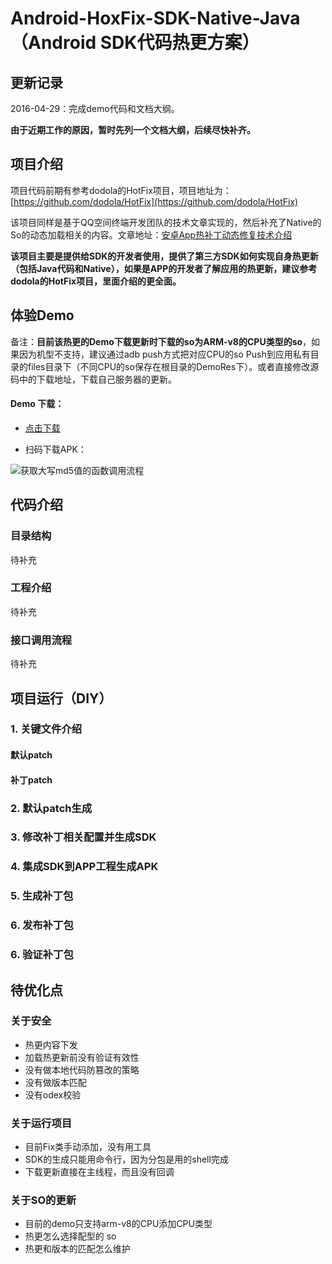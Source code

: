 # Android-HoxFix-SDK-Native-Java（Android SDK代码热更方案）

## 更新记录

2016-04-29：完成demo代码和文档大纲。

**由于近期工作的原因，暂时先列一个文档大纲，后续尽快补齐。**

## 项目介绍

项目代码前期有参考dodola的HotFix项目，项目地址为：[https://github.com/dodola/HotFix](https://github.com/dodola/HotFix)

该项目同样是基于QQ空间终端开发团队的技术文章实现的，然后补充了Native的So的动态加载相关的内容。文章地址：[安卓App热补丁动态修复技术介绍](http://zhuanlan.zhihu.com/magilu/20308548)

**该项目主要是提供给SDK的开发者使用，提供了第三方SDK如何实现自身热更新（包括Java代码和Native），如果是APP的开发者了解应用的热更新，建议参考dodola的HotFix项目，里面介绍的更全面。**


## 体验Demo


备注：**目前该热更的Demo下载更新时下载的so为ARM-v8的CPU类型的so**，如果因为机型不支持，建议通过adb push方式把对应CPU的so Push到应用私有目录的files目录下（不同CPU的so保存在根目录的DemoRes下）。或者直接修改源码中的下载地址，下载自己服务器的更新。

#### Demo 下载：
	
- [点击下载](http://blog.bihe0832.com/public/resource/Hotfix-debug.apk)
	
- 扫码下载APK：
	
![获取大写md5值的函数调用流程](http://blog.bihe0832.com/public/images/gradle-test-hotfix-apk-download.png)

## 代码介绍

### 目录结构

待补充

### 工程介绍

待补充

### 接口调用流程

待补充

## 项目运行（DIY）

### 1. 关键文件介绍

#### 默认patch

#### 补丁patch

### 2. 默认patch生成

### 3. 修改补丁相关配置并生成SDK 

### 4. 集成SDK到APP工程生成APK

### 5. 生成补丁包

### 6. 发布补丁包

### 6. 验证补丁包


## 待优化点

### 关于安全
	
- 热更内容下发
- 加载热更新前没有验证有效性
- 没有做本地代码防篡改的策略
- 没有做版本匹配
- 没有odex校验

### 关于运行项目

- 目前Fix类手动添加，没有用工具
- SDK的生成只能用命令行，因为分包是用的shell完成
- 下载更新直接在主线程，而且没有回调

### 关于SO的更新

- 目前的demo只支持arm-v8的CPU添加CPU类型
- 热更怎么选择配型的 so
- 热更和版本的匹配怎么维护
